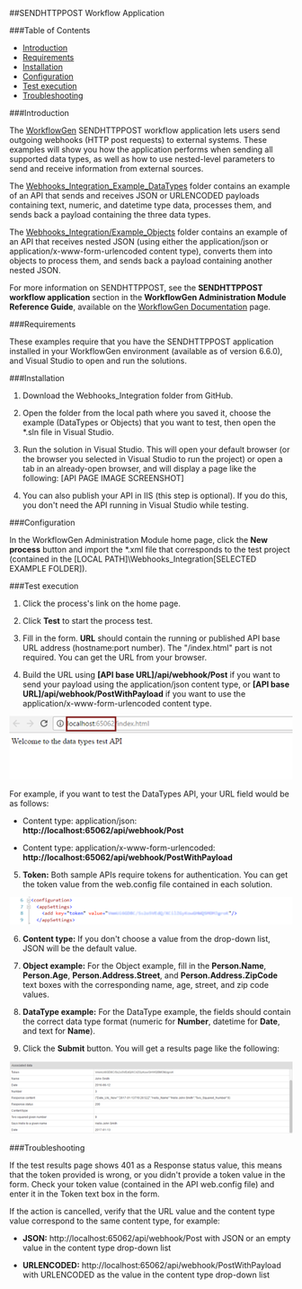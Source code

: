 ##SENDHTTPPOST Workflow Application

###Table of Contents

- [Introduction](#introduction)
- [Requirements](#requirements)
- [Installation](#installation)
- [Configuration](#configuration)
- [Test execution](#test-execution)
- [Troubleshooting](#troubleshooting)

<a id="introduction"></a>
###Introduction

The [WorkflowGen](https://www.workflowgen.com/) SENDHTTPPOST workflow application lets users send outgoing webhooks (HTTP post requests) to external systems. These examples will show you how the application performs when sending all supported data types, as well as how to use nested-level parameters to send and receive information from external sources.

The [Webhooks_Integration_Example_DataTypes](src/Webhooks_Integration_Example_DataTypes/) folder contains an example of an API that sends and receives JSON or URLENCODED payloads containing text, numeric, and datetime type data, processes them, and sends back a payload containing the three data types.

The [Webhooks_Integration/Example_Objects](src/Webhooks_Integration_Example_Objects/) folder contains an example of an API that receives nested JSON (using either the application/json or application/x-www-form-urlencoded content type), converts them into objects to process them, and sends back a payload containing another nested JSON.

For more information on SENDHTTPPOST, see the **SENDHTTPPOST workflow application** section in the **WorkflowGen Administration Module Reference Guide**, available on the [WorkflowGen Documentation](https://www.workflowgen.com/resources/documentation/) page.

<a id="requirements"></a>
###Requirements

These examples require that you have the SENDHTTPPOST application installed in your WorkflowGen environment (available as of version 6.6.0), and Visual Studio to open and run the solutions.

<a id="installation"></a>
###Installation

1. Download the Webhooks_Integration folder from GitHub.

2. Open the folder from the local path where you saved it, choose the example (DataTypes or Objects) that you want to test, then open the *.sln file in Visual Studio.

3. Run the solution in Visual Studio. This will open your default browser (or the browser you selected in Visual Studio to run the project) or open a tab in an already-open browser, and will display a page like the following:
[API PAGE IMAGE SCREENSHOT]

4. You can also publish your API in IIS (this step is optional). If you do this, you don't need the API running in Visual Studio while testing.

<a id="configuration">
###Configuration

In the WorkflowGen Administration Module home page, click the **New process** button and import the *.xml file that corresponds to the test project (contained in the [LOCAL PATH]\Webhooks_Integration\[SELECTED EXAMPLE FOLDER]).


###Test execution

1. Click the process's link on the home page.

2. Click **Test** to start the process test.

3. Fill in the form. **URL** should contain the running or published API base URL address (hostname:port number). The "/index.html" part is not required. You can get the URL from your browser.

4. Build the URL using **[API base URL]/api/webhook/Post** if you want to send your payload using the application/json content type, or **[API base URL]/api/webhook/PostWithPayload** if you want to use the application/x-www-form-urlencoded content type.

 ![Browser URL](assets/browser_url_720.png)

 For example, if you want to test the DataTypes API, your URL field would be as follows: 

 - Content type: application/json: **http:<span></span>//localhost:65062/api/webhook/Post**

 - Content type: application/x-www-form-urlencoded: **http:<span></span>//localhost:65062/api/webhook/PostWithPayload**

5. **Token:** Both sample APIs require tokens for authentication. You can get the token value from the web.config file contained in each solution.

 ![Token value in web.config](assets/token_value_in_web_config_720.png)

6. **Content type:** If you don't choose a value from the drop-down list, JSON will be the default value.

7. **Object example:** For the Object example, fill in the **Person.Name**, **Person.Age**, **Person.Address.Street**, and **Person.Address.ZipCode** text boxes with the corresponding name, age, street, and zip code values.

8. **DataType example:** For the DataType example, the fields should contain the correct data type format (numeric for **Number**, datetime for **Date**, and text for **Name**).

9. Click the **Submit** button. You will get a results page like the following:

 ![Results page](assets/result_page_screenshot_720.png)

<a name="troubleshooting"></a>
###Troubleshooting

If the test results page shows 401 as a Response status value, this means that the token provided is wrong, or you didn't provide a token value in the form. Check your token value (contained in the API web.config file) and enter it in the Token text box in the form.

If the action is cancelled, verify that the URL value and the content type value correspond to the same content type, for example:

- **JSON:** http<span></span>://localhost:65062/api/webhook/Post with JSON or an empty value in the content type drop-down list

- **URLENCODED:** http:<span></span>//localhost:65062/api/webhook/PostWithPayload with URLENCODED as the value in the content type drop-down list 




